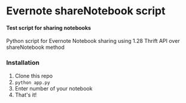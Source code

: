 # Evernote shareNotebook script
#### Test script for sharing notebooks
Python script for Evernote Notebook sharing using 1.28 Thrift API over shareNotebook method

### Installation
1. Clone this repo
2. `python app.py`
3. Enter number of your notebook
4. That's it!